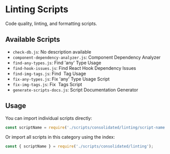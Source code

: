 # Linting Scripts

Code quality, linting, and formatting scripts.

## Available Scripts

- `check-db.js`: No description available
- `component-dependency-analyzer.js`: Component Dependency Analyzer
- `find-any-types.js`: Find 'any' Type Usage
- `find-hook-issues.js`: Find React Hook Dependency Issues
- `find-img-tags.js`: Find <img> Tag Usage
- `fix-any-types.js`: Fix 'any' Type Usage Script
- `fix-img-tags.js`: Fix <img> Tags Script
- `generate-scripts-docs.js`: Script Documentation Generator

## Usage

You can import individual scripts directly:

```js
const scriptName = require('./scripts/consolidated/linting/script-name');
```

Or import all scripts in this category using the index:

```js
const { scriptName } = require('./scripts/consolidated/linting');
```
